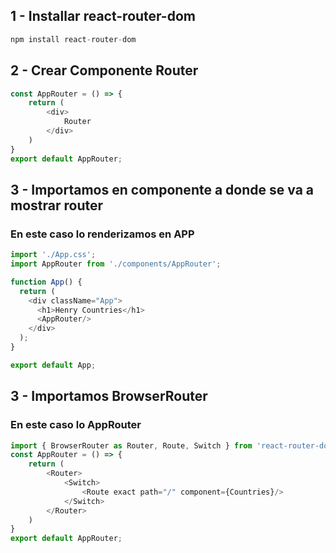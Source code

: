 ## 1 - Installar react-router-dom

```js
npm install react-router-dom
```

## 2 - Crear Componente Router

```js
const AppRouter = () => {
    return (
        <div>
            Router
        </div>
    )
}
export default AppRouter;
```

## 3 - Importamos en componente a donde se va a mostrar router

### En este caso lo renderizamos en APP

```js
import './App.css';
import AppRouter from './components/AppRouter';

function App() {
  return (
    <div className="App">
      <h1>Henry Countries</h1>
      <AppRouter/>
    </div>
  );
}

export default App;
```

## 3 - Importamos BrowserRouter

### En este caso lo AppRouter

```js
import { BrowserRouter as Router, Route, Switch } from 'react-router-dom'
const AppRouter = () => {
    return (
        <Router>
            <Switch>
                <Route exact path="/" component={Countries}/>
            </Switch>
        </Router>
    )
}
export default AppRouter;
```

